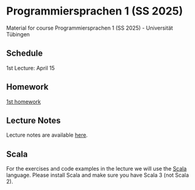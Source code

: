 # Programmiersprachen 1 (SS 2025)
Material for course Programmiersprachen 1 (SS 2025) - Universität Tübingen

## Schedule
1st Lecture: April 15

## Homework
[1st homework](exercises/01Hw.scala)

## Lecture Notes
Lecture notes are available [here](https://ps-tuebingen-courses.github.io/pl1-lecture-notes/).

## Scala 
For the exercises and code examples in the lecture we will use the [Scala](https://www.scala-lang.org/) language.
Please install Scala and make sure you have Scala 3 (not Scala 2).
